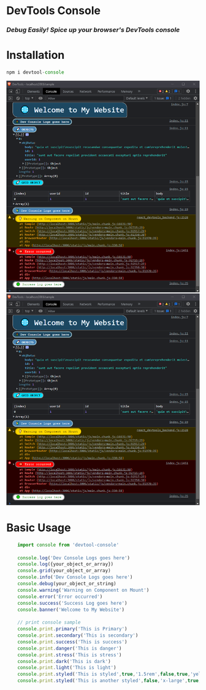 # DevTools Console

### _Debug Easily! Spice up your browser's DevTools console_

# Installation
```jsx
npm i devtool-console
```

![Demo1](https://raw.githubusercontent.com/jeffrequina/devConsole/main/devtool-console-img.png)
![Demo2](https://raw.githubusercontent.com/jeffrequina/devConsole/main/devtool-console-img.png)

# Basic Usage
```jsx
    import console from 'devtool-console'

    console.log('Dev Console Logs goes here')
    console.log({your_object_or_array})
    console.grid(your_object_or_array)
    console.info('Dev Console Logs goes here')
    console.debug(your_object_or_string)
    console.warning('Warning on Component on Mount')
    console.error('Error occurred')
    console.success('Success Log goes here')
    console.banner('Welcome to My Website')

    // print console sample
    console.print.primary('This is Primary')
    console.print.secondary('This is secondary')
    console.print.success('This is success')
    console.print.danger('This is danger')
    console.print.stress('This is stress')
    console.print.dark('This is dark')
    console.print.light('This is light')
    console.print.styled('This is styled',true,'1.5rem',false,true,'yellow','blue')
    console.print.styled('This is another styled',false,'x-large',true,false,'white','steelblue')
```
